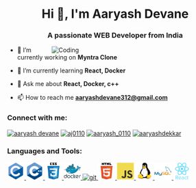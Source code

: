 <h1 align="center">Hi 👋, I'm Aaryash Devane</h1>
<h3 align="center">A passionate WEB Developer from India</h3>
<img align="right" alt="Coding" width="400" src="[[https://giphy.com/gifs/pudgypenguins-data-code-coding-2IudUHdI075HL02Pkk] https://media.giphy.com/media/v1.Y2lkPTc5MGI3NjExbGlyd3RnbGRobm5wMTZjbzl4ZGNzZjl0Y2FvazhhOG9nODc3Y2FtcyZlcD12MV9naWZzX3NlYXJjaCZjdD1n/2IudUHdI075HL02Pkk/giphy.gif](https://imgs.search.brave.com/CKI21v0kbp52ioPzOINSUh87LRkMTrN2Nv-8PN8E5Ic/rs:fit:860:0:0/g:ce/aHR0cHM6Ly9naWZk/Yi5jb20vaW1hZ2Vz/L2hpZ2gvY29kaW5n/LWdpcmwtYW5pbWF0/aW9uLWZlN3Q0Z2Vq/dXJtdG9mOHYuZ2lm.gif)" >

- 🔭 I’m currently working on **Myntra Clone**

- 🌱 I’m currently learning **React, Docker**

- 💬 Ask me about **React, Docker, c++**

- 📫 How to reach me **aaryashdevane312@gmail.com**

<h3 align="left">Connect with me:</h3>
<p align="left">
<a href="https://linkedin.com/in/aaryash devane" target="blank"><img align="center" src="https://raw.githubusercontent.com/rahuldkjain/github-profile-readme-generator/master/src/images/icons/Social/linked-in-alt.svg" alt="aaryash devane" height="30" width="40" /></a>
<a href="https://www.codechef.com/users/aj0110" target="blank"><img align="center" src="https://cdn.jsdelivr.net/npm/simple-icons@3.1.0/icons/codechef.svg" alt="aj0110" height="30" width="40" /></a>
<a href="https://www.leetcode.com/aaryash_0110" target="blank"><img align="center" src="https://raw.githubusercontent.com/rahuldkjain/github-profile-readme-generator/master/src/images/icons/Social/leet-code.svg" alt="aaryash_0110" height="30" width="40" /></a>
<a href="https://auth.geeksforgeeks.org/user/aaryashdekkar" target="blank"><img align="center" src="https://raw.githubusercontent.com/rahuldkjain/github-profile-readme-generator/master/src/images/icons/Social/geeks-for-geeks.svg" alt="aaryashdekkar" height="30" width="40" /></a>
</p>

<h3 align="left">Languages and Tools:</h3>
<p align="left"> <a href="https://www.cprogramming.com/" target="_blank" rel="noreferrer"> <img src="https://raw.githubusercontent.com/devicons/devicon/master/icons/c/c-original.svg" alt="c" width="40" height="40"/> </a> <a href="https://www.w3schools.com/cpp/" target="_blank" rel="noreferrer"> <img src="https://raw.githubusercontent.com/devicons/devicon/master/icons/cplusplus/cplusplus-original.svg" alt="cplusplus" width="40" height="40"/> </a> <a href="https://www.w3schools.com/css/" target="_blank" rel="noreferrer"> <img src="https://raw.githubusercontent.com/devicons/devicon/master/icons/css3/css3-original-wordmark.svg" alt="css3" width="40" height="40"/> </a> <a href="https://www.docker.com/" target="_blank" rel="noreferrer"> <img src="https://raw.githubusercontent.com/devicons/devicon/master/icons/docker/docker-original-wordmark.svg" alt="docker" width="40" height="40"/> </a> <a href="https://git-scm.com/" target="_blank" rel="noreferrer"> <img src="https://www.vectorlogo.zone/logos/git-scm/git-scm-icon.svg" alt="git" width="40" height="40"/> </a> <a href="https://www.w3.org/html/" target="_blank" rel="noreferrer"> <img src="https://raw.githubusercontent.com/devicons/devicon/master/icons/html5/html5-original-wordmark.svg" alt="html5" width="40" height="40"/> </a> <a href="https://developer.mozilla.org/en-US/docs/Web/JavaScript" target="_blank" rel="noreferrer"> <img src="https://raw.githubusercontent.com/devicons/devicon/master/icons/javascript/javascript-original.svg" alt="javascript" width="40" height="40"/> </a> <a href="https://www.linux.org/" target="_blank" rel="noreferrer"> <img src="https://raw.githubusercontent.com/devicons/devicon/master/icons/linux/linux-original.svg" alt="linux" width="40" height="40"/> </a> <a href="https://www.mysql.com/" target="_blank" rel="noreferrer"> <img src="https://raw.githubusercontent.com/devicons/devicon/master/icons/mysql/mysql-original-wordmark.svg" alt="mysql" width="40" height="40"/> </a> <a href="https://reactjs.org/" target="_blank" rel="noreferrer"> <img src="https://raw.githubusercontent.com/devicons/devicon/master/icons/react/react-original-wordmark.svg" alt="react" width="40" height="40"/> </a> </p>
